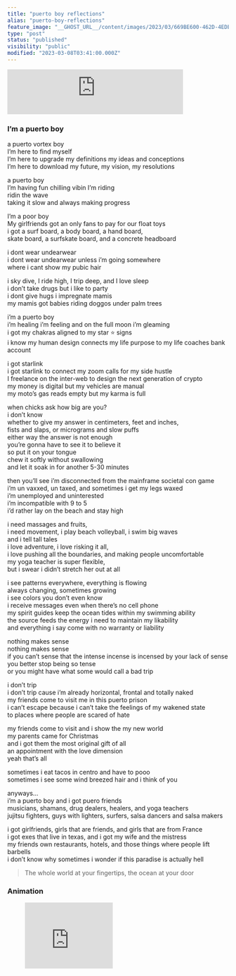 ```yaml
---
title: "puerto boy reflections"
alias: "puerto-boy-reflections"
feature_image: "__GHOST_URL__/content/images/2023/03/669BE600-462D-4EDE-82E4-68EC729294FE.jpeg"
type: "post"
status: "published"
visibility: "public"
modified: "2023-03-08T03:41:00.000Z"
---
```


<!--kg-card-begin: html-->
<iframe src="https://podcasters.spotify.com/pod/show/adicheo/embed/episodes/Puerto-boy-reflections-e1cu257" height="102px" width="400px" frameborder="0" scrolling="no"></iframe>
<!--kg-card-end: html-->
<h3 id="i%E2%80%99m-a-puerto-boy">I’m a puerto boy</h3><p>a puerto vortex boy<br>I’m here to find myself<br>I’m here to upgrade my definitions my ideas and conceptions<br>I’m here to download my future, my vision, my resolutions</p><p>a puerto boy<br>I’m having fun chilling vibin I’m riding<br>ridin the wave<br>taking it slow and always making progress</p><p>I’m a poor boy<br>My girlfriends got an only fans to pay for our float toys<br>i got a surf board, a body board, a hand board,<br>skate board, a surfskate board, and a concrete headboard</p><p>i dont wear undearwear<br>i dont wear undearwear unless i’m going somewhere<br>where i cant show my pubic hair</p><p>i sky dive, I ride high, I trip deep, and I love sleep<br>i don’t take drugs but i like to party<br>i dont give hugs i impregnate mamis<br>my mamis got babies riding doggos under palm trees</p><p>i’m a puerto boy<br>i’m healing i’m feeling and on the full moon i’m gleaming<br>i got my chakras aligned to my star ⭐️ signs<br>i know my human design connects my life purpose to my life coaches bank account</p><p>i got starlink<br>i got starlink to connect my zoom calls for my side hustle<br>I freelance on the inter-web to design the next generation of crypto<br>my money is digital but my vehicles are manual<br>my moto’s gas reads empty but my karma is full</p><p>when chicks ask how big are you?<br>i don’t know<br>whether to give my answer in centimeters, feet and inches,<br>fists and slaps, or micrograms and slow puffs<br>either way the answer is not enough<br>you’re gonna have to see it to believe it<br>so put it on your tongue<br>chew it softly without swallowing<br>and let it soak in for another 5-30 minutes</p><p>then you’ll see i’m disconnected from the mainframe societal con game<br>i’m un vaxxed, un taxed, and sometimes i get my legs waxed<br>i’m unemployed and uninterested<br>i’m incompatible with 9 to 5<br>i’d rather lay on the beach and stay high</p><p>i need massages and fruits,<br>i need movement, i play beach volleyball, i swim big waves<br>and i tell tall tales<br>i love adventure, i love risking it all,<br>i love pushing all the boundaries, and making people uncomfortable<br>my yoga teacher is super flexible,<br>but i swear i didn’t stretch her out at all</p><p>i see patterns everywhere, everything is flowing<br>always changing, sometimes growing<br>i see colors you don’t even know<br>i receive messages even when there’s no cell phone<br>my spirit guides keep the ocean tides within my swimming ability<br>the source feeds the energy i need to maintain my likability<br>and everything i say come with no warranty or liability</p><p>nothing makes sense<br>nothing makes sense<br>if you can’t sense that the intense incense is incensed by your lack of sense<br>you better stop being so tense<br>or you might have what some would call a bad trip</p><p>i don’t trip<br>i don’t trip cause i’m already horizontal, frontal and totally naked<br>my friends come to visit me in this puerto prison<br>i can’t escape because i can’t take the feelings of my wakened state<br>to places where people are scared of hate</p><p>my friends come to visit and i show the my new world<br>my parents came for Christmas<br>and i got them the most original gift of all<br>an appointment with the love dimension<br>yeah that’s all</p><p>sometimes i eat tacos in centro and have to pooo<br>sometimes i see some wind breezed hair and i think of you</p><p>anyways…<br>i’m a puerto boy and i got puero friends<br>musicians, shamans, drug dealers, healers, and yoga teachers<br>jujitsu fighters, guys with lighters, surfers, salsa dancers and salsa makers</p><p>i got girlfriends, girls that are friends, and girls that are from France<br>i got exes that live in texas, and i got my wife and the mistress<br>my friends own restaurants, hotels, and those things where people lift barbells<br>i don’t know why sometimes i wonder if this paradise is actually hell</p><blockquote>The whole world at your fingertips, the ocean at your door</blockquote><h3 id="animation">Animation</h3><figure class="kg-card kg-embed-card"><iframe width="200" height="150" src="https://www.youtube.com/embed/Kt5XR9oWa0U?feature=oembed" frameborder="0" allow="accelerometer; autoplay; clipboard-write; encrypted-media; gyroscope; picture-in-picture; web-share" allowfullscreen="" title="March 8, 2023"></iframe></figure>
